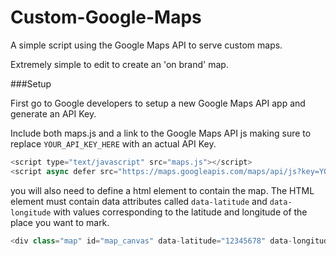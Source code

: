 Custom-Google-Maps
==================

A simple script using the Google Maps API to serve custom maps.

Extremely simple to edit to create an 'on brand' map.

###Setup

First go to Google developers to setup a new Google Maps API app and generate an API Key.

Include both maps.js and a link to the Google Maps API js making sure to replace `YOUR_API_KEY_HERE` with an actual API Key.

```js
<script type="text/javascript" src="maps.js"></script>
<script async defer src="https://maps.googleapis.com/maps/api/js?key=YOUR_API_KEY_HERE&callback=customGoogleMap"></script>
```

you will also need to define a html element to contain the map. The HTML element must contain data attributes called `data-latitude` and `data-longitude` with values corresponding to the latitude and longitude of the place you want to mark.

```js
<div class="map" id="map_canvas" data-latitude="12345678" data-longitude="87654321"></div>
```
